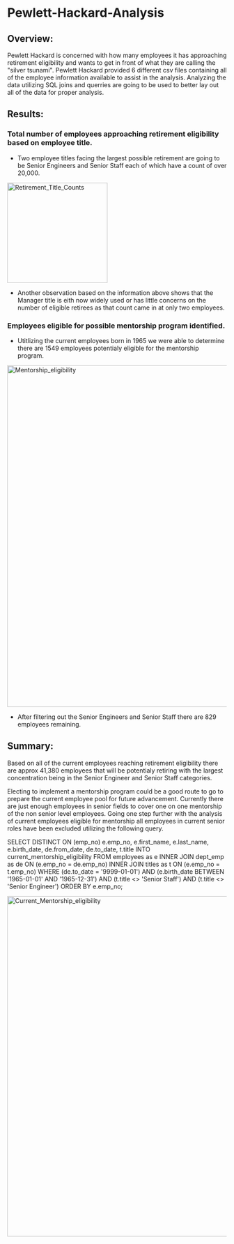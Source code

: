 # Pewlett-Hackard-Analysis

## Overview:
Pewlett Hackard is concerned with how many employees it has approaching retirement eligibility and wants to get in front of what they are calling the "silver tsunami". Pewlett Hackard provided 6 different csv files containing all of the employee information available to assist in the analysis. Analyzing the data utilizing SQL joins and querries are going to be used to better lay out all of the data for proper analysis.

## Results:
### Total number of employees approaching retirement eligibility based on employee title. 

- Two employee titles facing the largest possible retirement are going to be Senior Engineers and Senior Staff each of which have a count of over 20,000.

<img width="230" alt="Retirement_Title_Counts" src="https://user-images.githubusercontent.com/102195085/172942866-4cbf30c1-6053-42c8-84ff-2714522f952c.png">

- Another observation based on the information above shows that the Manager title is eith now widely used or has little concerns on the number of eligible retirees as that count came in at only two employees. 

### Employees eligible for possible mentorship program identified.
- Utitlizing the current employees born in 1965 we were able to determine there are 1549 employees potentialy eligible for the mentorship program.

<img width="784" alt="Mentorship_eligibility" src="https://user-images.githubusercontent.com/102195085/172955548-3621a7cb-1fa8-49d0-8fb2-a0a6e2600793.png">


- After filtering out the Senior Engineers and Senior Staff there are 829 employees remaining. 


## Summary: 
Based on all of the current employees reaching retirement eligibility there are approx 41,380 employees that will be potentialy retiring with the largest concentration being in the Senior Engineer and Senior Staff categories. 

Electing to implement a mentorship program could be a good route to go to prepare the current employee pool for future advancement. Currently there are just enough employees in senior fields to cover one on one mentorship of the non senior level employees. Going one step further with the analysis of current employees eligible for mentorship all employees in current senior roles have been excluded utilizing the following query. 

SELECT DISTINCT ON (emp_no) e.emp_no,
	e.first_name,
	e.last_name,
	e.birth_date,
	de.from_date,
	de.to_date,
	t.title
INTO current_mentorship_eligibility
FROM employees as e
INNER JOIN dept_emp as de
ON (e.emp_no = de.emp_no)
INNER JOIN titles as t
ON (e.emp_no = t.emp_no)
WHERE (de.to_date = '9999-01-01')
AND (e.birth_date BETWEEN '1965-01-01' AND '1965-12-31')
AND (t.title <> 'Senior Staff')
AND (t.title <> 'Senior Engineer')
ORDER BY e.emp_no;

<img width="781" alt="Current_Mentorship_eligibility" src="https://user-images.githubusercontent.com/102195085/172962530-b6fa165b-2259-4196-9031-52710b0cc162.png">
